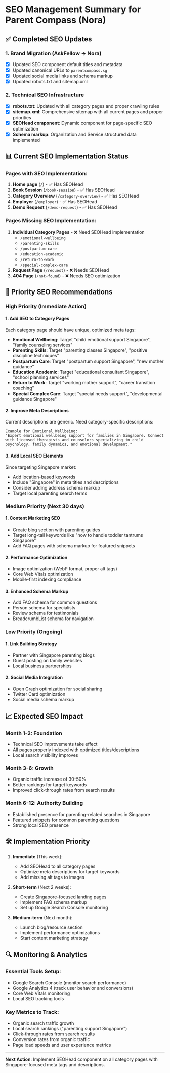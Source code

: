 # SEO Management Summary for Parent Compass (Nora)

## ✅ Completed SEO Updates

### 1. Brand Migration (AskFellow → Nora)
- [x] Updated SEO component default titles and metadata
- [x] Updated canonical URLs to `parentcompass.sg`
- [x] Updated social media links and schema markup
- [x] Updated robots.txt and sitemap.xml

### 2. Technical SEO Infrastructure
- [x] **robots.txt**: Updated with all category pages and proper crawling rules
- [x] **sitemap.xml**: Comprehensive sitemap with all current pages and proper priorities
- [x] **SEOHead component**: Dynamic component for page-specific SEO optimization
- [x] **Schema markup**: Organization and Service structured data implemented

## 📊 Current SEO Implementation Status

### Pages with SEO Implementation:
1. **Home page** (`/`) - ✅ Has SEOHead
2. **Book Session** (`/book-session`) - ✅ Has SEOHead  
3. **Category Overview** (`/category-overview`) - ✅ Has SEOHead
4. **Employer** (`/employer`) - ✅ Has SEOHead
5. **Demo Request** (`/demo-request`) - ✅ Has SEOHead

### Pages Missing SEO Implementation:
1. **Individual Category Pages** - ❌ Need SEOHead implementation
   - `/emotional-wellbeing`
   - `/parenting-skills`
   - `/postpartum-care`
   - `/education-academic`
   - `/return-to-work`
   - `/special-complex-care`
2. **Request Page** (`/request`) - ❌ Needs SEOHead
3. **404 Page** (`/not-found`) - ❌ Needs SEO optimization

## 🚀 Priority SEO Recommendations

### High Priority (Immediate Action)

#### 1. Add SEO to Category Pages
Each category page should have unique, optimized meta tags:
- **Emotional Wellbeing**: Target "child emotional support Singapore", "family counseling services"
- **Parenting Skills**: Target "parenting classes Singapore", "positive discipline techniques"
- **Postpartum Care**: Target "postpartum support Singapore", "new mother guidance"
- **Education Academic**: Target "educational consultant Singapore", "school planning services"
- **Return to Work**: Target "working mother support", "career transition coaching"
- **Special Complex Care**: Target "special needs support", "developmental guidance Singapore"

#### 2. Improve Meta Descriptions
Current descriptions are generic. Need category-specific descriptions:
```
Example for Emotional Wellbeing:
"Expert emotional wellbeing support for families in Singapore. Connect with licensed therapists and counselors specializing in child psychology, family dynamics, and emotional development."
```

#### 3. Add Local SEO Elements
Since targeting Singapore market:
- Add location-based keywords
- Include "Singapore" in meta titles and descriptions
- Consider adding address schema markup
- Target local parenting search terms

### Medium Priority (Next 30 days)

#### 1. Content Marketing SEO
- Create blog section with parenting guides
- Target long-tail keywords like "how to handle toddler tantrums Singapore"
- Add FAQ pages with schema markup for featured snippets

#### 2. Performance Optimization
- Image optimization (WebP format, proper alt tags)
- Core Web Vitals optimization
- Mobile-first indexing compliance

#### 3. Enhanced Schema Markup
- Add FAQ schema for common questions
- Person schema for specialists
- Review schema for testimonials
- BreadcrumbList schema for navigation

### Low Priority (Ongoing)

#### 1. Link Building Strategy
- Partner with Singapore parenting blogs
- Guest posting on family websites
- Local business partnerships

#### 2. Social Media Integration
- Open Graph optimization for social sharing
- Twitter Card optimization
- Social media schema markup

## 📈 Expected SEO Impact

### Month 1-2: Foundation
- Technical SEO improvements take effect
- All pages properly indexed with optimized titles/descriptions
- Local search visibility improves

### Month 3-6: Growth
- Organic traffic increase of 30-50%
- Better rankings for target keywords
- Improved click-through rates from search results

### Month 6-12: Authority Building
- Established presence for parenting-related searches in Singapore
- Featured snippets for common parenting questions
- Strong local SEO presence

## 🛠️ Implementation Priority

1. **Immediate** (This week):
   - Add SEOHead to all category pages
   - Optimize meta descriptions for target keywords
   - Add missing alt tags to images

2. **Short-term** (Next 2 weeks):
   - Create Singapore-focused landing pages
   - Implement FAQ schema markup
   - Set up Google Search Console monitoring

3. **Medium-term** (Next month):
   - Launch blog/resource section
   - Implement performance optimizations
   - Start content marketing strategy

## 🔍 Monitoring & Analytics

### Essential Tools Setup:
- Google Search Console (monitor search performance)
- Google Analytics 4 (track user behavior and conversions)
- Core Web Vitals monitoring
- Local SEO tracking tools

### Key Metrics to Track:
- Organic search traffic growth
- Local search rankings ("parenting support Singapore")
- Click-through rates from search results
- Conversion rates from organic traffic
- Page load speeds and user experience metrics

---

**Next Action**: Implement SEOHead component on all category pages with Singapore-focused meta tags and descriptions.